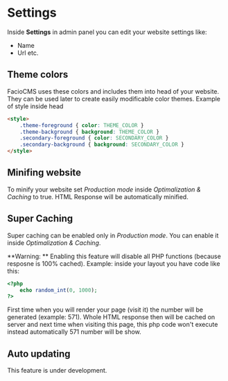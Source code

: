 # Settings
Inside **Settings** in admin panel you can edit your website settings like:
+ Name
+ Url
etc.

## Theme colors
FacioCMS uses these colors and includes them into head of your website. They can be used later to create easily modificable color themes.
Example of style inside head
```html
<style>
    .theme-foreground { color: THEME_COLOR }
    .theme-background { background: THEME_COLOR }
    .secondary-foreground { color: SECONDARY_COLOR }
    .secondary-background { background: SECONDARY_COLOR }
</style>
```

## Minifing website 
To minify your website set *Production mode* inside *Optimalization & Caching* to true.
HTML Response will be automatically minified.

## Super Caching
Super caching can be enabled only in *Production mode*. You can enable it inside *Optimalization & Caching*.

**Warning: ** 
Enabling this feature will disable all PHP functions (because resposne is 100% cached). Example: inside your layout you have code like this:
```php
<?php 
    echo random_int(0, 1000);
?>
```
First time when you will render your page (visit it) the number will be generated (example: 571). Whole HTML response then will be cached on server and next time when visiting this page, this php code won't execute instead automatically 571 number will be show.

## Auto updating
This feature is under development.